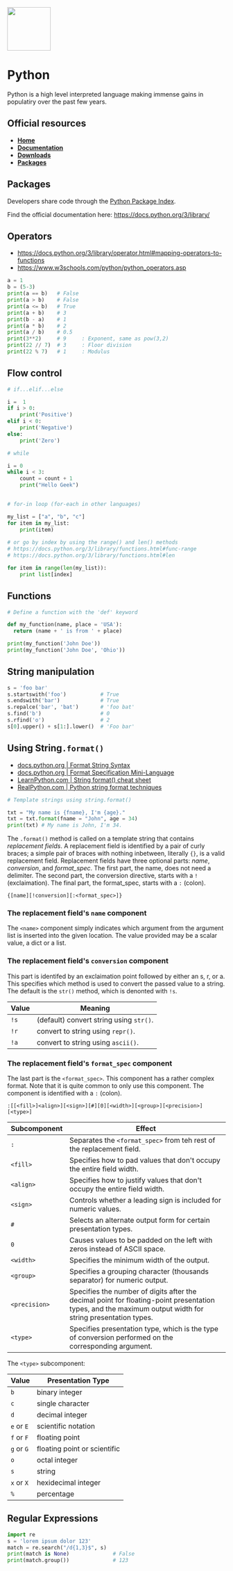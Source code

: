 <img class="logo" src="https://user-images.githubusercontent.com/29161635/96948712-46d58800-14b4-11eb-8952-cd5df50a0ab0.png" width="100px" height="100px">

# Python

Python is a high level interpreted language making immense gains in populatiry over the past few years.

## Official resources
- **[Home](https://www.python.org/)**
- **[Documentation](https://www.python.org/doc)**
- **[Downloads](https://www.python.org/downloads)**
- **[Packages](https://pypi.org/)**

## Packages

Developers share code through the [Python Package Index](https://pypi.org/).

Find the official documentation here: https://docs.python.org/3/library/

## Operators

- https://docs.python.org/3/library/operator.html#mapping-operators-to-functions
- https://www.w3schools.com/python/python_operators.asp

```python
a = 1
b = (5-3)
print(a == b)   # False
print(a > b)    # False
print(a <= b)   # True
print(a + b)    # 3
print(b - a)    # 1
print(a * b)    # 2
print(a / b)    # 0.5
print(3**2)     # 9     : Exponent, same as pow(3,2)
print(22 // 7)  # 3     : Floor division
print(22 % 7)   # 1     : Modulus

```

## Flow control

```python
# if...elif...else

i =  1
if i > 0:
	print('Positive')
elif i < 0:
	print('Negative')
else:
	print('Zero')
```

```python
# while 

i = 0
while i < 3:   
    count = count + 1
    print("Hello Geek")
    
```

```python
# for-in loop (for-each in other languages)

my_list = ["a", "b", "c"]
for item in my_list:
    print(item)
    
# or go by index by using the range() and len() methods
# https://docs.python.org/3/library/functions.html#func-range
# https://docs.python.org/3/library/functions.html#len

for item in range(len(my_list)):
    print list[index]
```

## Functions

```python
# Define a function with the 'def' keyword

def my_function(name, place = 'USA'):
  return (name + ' is from ' + place)

print(my_function('John Doe'))
print(my_function('John Doe', 'Ohio'))
```

## String manipulation

```python
s = 'foo bar'
s.startswith('foo')           # True
s.endswith('bar')             # True
s.repalce('bar', 'bat')       # 'foo bat'
s.find('b')                   # 0
s.rfind('o')                  # 2
s[0].upper() + s[1:].lower()  # 'Foo bar'
```
## Using String`.format()`

- [docs.python.org | Format String Syntax](https://docs.python.org/3/library/string.html#formatstrings)
- [docs.python.org | Format Specification Mini-Language](https://docs.python.org/3/library/string.html#formatspec)
- [LearnPython.com | String format() cheat sheet](https://learnpython.com/blog/python-string-formatting/)
- [RealPython.com | Python string format techniques](https://realpython.com/python-formatted-output/)

```python
# Template strings using string.format()

txt = "My name is {fname}, I'm {age}."
txt = txt.format(fname = "John", age = 34)
print(txt) # My name is John, I'm 34.
```

The `.format()` method is called on a template string that contains *replacement fields*.  A replacement field is identified by a pair of curly braces; a simple pair of braces with nothing inbetween, literally `{}`, is a valid replacement field. Replacement fields have three optional parts: *name*, *conversion*, and *format_spec*.  The first part, the name, does not need a delimiter. The second part, the conversion directive, starts with a `!` (exclaimation).  The final part, the format_spec, starts with a `:` (colon).

`{[name][!conversion][:<format_spec>]}`

### The replacement field's `name` component 

The `<name>` component simply indicates which argument from the argument list is inserted into the given location.  The value provided may be a scalar value, a dict or a list.

### The replacement field's `conversion` component

This part is identifed by an exclaimation point followed by either an s, r, or a.  This specifies which method is used to convert the passed value to a string.  The default is the `str()` method, which is denonted with `!s`.

|Value|Meaning|
|---|---|
|`!s`|(default) convert string using `str()`.|
|`!r`|convert to string using `repr()`.|
|`!a`|convert to string using `ascii()`.|

### The replacement field's `format_spec` component

The last part is the `<format_spec>`. This component has a rather complex format.  Note that it is quite common to only use this component.  The component is identified with a `:` (colon).

`:[[<fill>]<align>][<sign>][#][0][<width>][<group>][<precision>][<type>]`

|Subcomponent|Effect|
|---|---|
|`:`| Separates the `<format_spec>` from teh rest of the replacement field.|
|`<fill>`|Specifies how to pad values that don't occupy the entire field width.|
|`<align>`|Specifies how to justify values that don't occupy the entire field width.|
|`<sign>`|Controls whether a leading sign is included for numeric values.|
|`#`|Selects an alternate output form for certain presentation types.|
|`0`|Causes values to be padded on the left with zeros instead of ASCII space.|
|`<width>`|Specifies the minimum width of the output.|
|`<group>`|Specifies a grouping character (thousands separator) for numeric output.|
|`<precision>`|Specifies the number of digits after the decimal point for floating-point presentation types, and the maximum output width for string presentation types.|
|`<type>`|Specifies presentation type, which is the type of conversion performed on the corresponding argument.|

The `<type>` subcomponent:

|Value|Presentation Type|
|---|---|
|`b`|binary integer|
|`c`|single character|
|`d`|decimal integer|
|`e` or `E`|scientific notation|
|`f` or `F`|floating point|
|`g` or `G`|floating point or scientific|
|`o`|octal integer|
|`s`|string|
|`x` or `X`|hexidecimal integer|
|`%`|percentage|

## Regular Expressions

```python
import re
s = 'lorem ipsum dolor 123'
match = re.search("/d{1,3}$", s)
print(match is None)              # False
print(match.group())              # 123
```